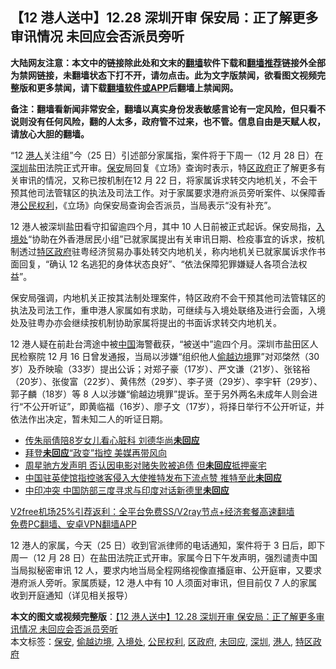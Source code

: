  <h2>【12 港人送中】12.28 深圳开审 保安局：正了解更多审讯情况 未回应会否派员旁听</h2> <p class="notice"><b>大陆网友注意：本文中的链接除此处和文末的<a href="https://github.com/bannedbook/fanqiang" >翻墙</a>软件下载和<a href="https://github.com/killgcd/justmysocks/blob/master/README.md">翻墙推荐</a>链接外全部为禁网链接，未翻墙状态下打不开，请勿点击。此为文字版禁闻，欲看图文视频完整版和更多禁闻，请下载<a href="https://github.com/bannedbook/fanqiang">翻墙软件或APP</a>后翻墙上禁闻网。</p><p>备注：翻墙看新闻非常安全，翻墙以真实身份发表敏感言论有一定风险，但只看不说则没有任何风险，翻的人太多，政府管不过来，也不管。信息自由是天赋人权，请放心大胆的翻墙。</b></p>  <div class="entry">  <p>“12 <a href="https://www.bannedbook.org/bnews/tag/%e6%b8%af%e4%ba%ba/" class="st_tag internal_tag" rel="tag" title="标签 港人 下的日志">港人</a>关注组”今（25 日）引述部分家属指，案件将于下周一（12 月 28 日）在<a href="https://www.bannedbook.org/bnews/tag/%e6%b7%b1%e5%9c%b3/" class="st_tag internal_tag" rel="tag" title="标签 深圳 下的日志">深圳</a>盐田法院正式开审。<a href="https://www.bannedbook.org/bnews/tag/%E4%BF%9D%E5%AE%89/" class="st_tag internal_tag" rel="tag" title="标签 保安 下的日志">保安</a>局回复《立场》查询时表示，特<a href="https://www.bannedbook.org/bnews/tag/%E5%8C%BA%E6%94%BF%E5%BA%9C/" class="st_tag internal_tag" rel="tag" title="标签 区政府 下的日志">区政府</a>正了解更多有关审讯的情况，又称已按机制在12 月 22 日，将家属诉求转交内地机关，不会干预其他司法管辖区的执法及司法工作。对于家属要求港府派员旁听案件、以保障香港<a href="https://www.bannedbook.org/bnews/tag/%e5%85%ac%e6%b0%91%e6%9d%83%e5%88%a9/" class="st_tag internal_tag" rel="tag" title="标签 公民权利 下的日志">公民权利</a>，《立场》向保安局查询会否派员，当局表示“没有补充”。</p> <p>12 港人被深圳盐田看守扣留逾四个月，其中 10 人日前被正式起诉。保安局指，<a href="https://www.bannedbook.org/bnews/tag/%E5%85%A5%E5%A2%83%E5%A4%84/" class="st_tag internal_tag" rel="tag" title="标签 入境处 下的日志">入境处</a>“协助在外香港居民小组”已就家属提出有关审讯日期、检疫事宜的诉求，按机制透过<a href="https://www.bannedbook.org/bnews/tag/%E7%89%B9%E5%8C%BA%E6%94%BF%E5%BA%9C/" class="st_tag internal_tag" rel="tag" title="标签 特区政府 下的日志">特区政府</a>驻粤经济贸易办事处转交内地机关，称内地机关已就家属诉求作书面回复，“确认 12 名逃犯的身体状态良好”、“依法保障犯罪嫌疑人各项合法权益”。</p>  <p>保安局强调，内地机关正按其法制处理案件，特区政府不会干预其他司法管辖区的执法及司法工作，重申港人家属如有求助，可继续与入境处联络及进行会面，入境处及驻粤办亦会继续按机制协助家属将提出的书面诉求转交内地机关。</p> <p>12 港人疑在前赴台湾途中被<span class='wp_keywordlink_affiliate'><a href="https://www.bannedbook.org/" title="中国" target="_blank">中国</a></span>海警截获，“被送中”逾四个月。深圳市盐田区人民检察院 12 月 16 日曾发通报，当局以涉嫌“组织他人<a href="https://www.bannedbook.org/bnews/tag/%E5%81%B7%E8%B6%8A%E8%BE%B9%E5%A2%83/" class="st_tag internal_tag" rel="tag" title="标签 偷越边境 下的日志">偷越边境</a>罪”对邓棨然（30岁）及乔映瑜（33岁）提出公诉；对郑子豪（17岁）、严文谦（21岁）、张铭裕（20岁）、张俊富（22岁）、黄伟然（29岁）、李子贤（29岁）、李宇轩（29岁）、郭子麟（18岁）等 8 人以涉嫌“偷越边境罪”提诉。至于另外两名未成年人则会进行“不公开听证”，即黄临福（16岁）、廖子文（17岁），将择日举行不公开听证，并依法作出决定，暂未知二人的听证日期。</p>  <ul class='op-related-articles' title='相关阅读'> <li><a href='https://www.bannedbook.org/bnews/comments/20201204/1442132.html' target='_blank'>传朱丽倩陪8岁女儿看心脏科 刘德华尚<b>未回应</b></a></li> <li><a href='https://www.bannedbook.org/bnews/taiwannews/20201120/1434233.html' target='_blank'>拜登<b>未回应</b>“政变”指控 美媒再带风向</a></li> <li><a href='https://www.bannedbook.org/bnews/yule/20201021/1417372.html' target='_blank'>周星驰方发声明 否认因电影对赌失败被追债 但<b>未回应</b>抵押豪宅</a></li> <li><a href='https://www.bannedbook.org/bnews/worldnews/usa/20200910/1394181.html' target='_blank'>中国驻英使馆指控骇客侵入大使推特发布下流点赞 推特至此<b>未回应</b></a></li> <li><a href='https://www.bannedbook.org/bnews/baitai/20200904/1390964.html' target='_blank'>中印冲突 中国防部三度寻求与印度对话新德里<b>未回应</b></a></li> </ul> <p class="texttj"> <a href="https://www.bannedbook.org/forum23/topic22702.html" target="_blank">V2free机场25%引荐返利：全平台免费SS/V2ray节点+经济套餐高速翻墙</a><br/> <a href="https://github.com/bannedbook/fanqiang/wiki/%E7%A6%81%E9%97%BB%E7%BD%91%E5%AE%89%E5%8D%93%E7%BF%BB%E5%A2%99%E6%96%B0%E9%97%BBAPP" target="_blank">免费PC翻墙、安卓VPN翻墙APP</a></p><p>12 港人的家属，今天（25 日）收到官派律师的电话通知，案件将于 3 日后，即下周一（12 月 28 日）在盐田法院正式开审。家属今日下午发声明，强烈谴责中国当局拟秘密审讯 12 人，要求内地当局全程网络视像直播庭审、公开庭审，又要求港府派人旁听。家属质疑，12 港人中有 10 人须面对审讯，但目前仅 7 人的家属收到开庭通知（详见相关报导）</p><a name='sharetosocial'></a>       <div><b>本文的图文或视频完整版</b>：<a href='https://www.bannedbook.org/bnews/comments/20201226/1455377.html'>【12 港人送中】12.28 深圳开审 保安局：正了解更多审讯情况 未回应会否派员旁听</a></div>  </div><!--END ENTRY--> <div class="postfooter"> <div>本文标签：<a href="https://www.bannedbook.org/bnews/tag/%E4%BF%9D%E5%AE%89/" rel="tag">保安</a>, <a href="https://www.bannedbook.org/bnews/tag/%E5%81%B7%E8%B6%8A%E8%BE%B9%E5%A2%83/" rel="tag">偷越边境</a>, <a href="https://www.bannedbook.org/bnews/tag/%E5%85%A5%E5%A2%83%E5%A4%84/" rel="tag">入境处</a>, <a href="https://www.bannedbook.org/bnews/tag/%e5%85%ac%e6%b0%91%e6%9d%83%e5%88%a9/" rel="tag">公民权利</a>, <a href="https://www.bannedbook.org/bnews/tag/%E5%8C%BA%E6%94%BF%E5%BA%9C/" rel="tag">区政府</a>, <a href="https://www.bannedbook.org/bnews/tag/%E6%9C%AA%E5%9B%9E%E5%BA%94/" rel="tag">未回应</a>, <a href="https://www.bannedbook.org/bnews/tag/%e6%b7%b1%e5%9c%b3/" rel="tag">深圳</a>, <a href="https://www.bannedbook.org/bnews/tag/%e6%b8%af%e4%ba%ba/" rel="tag">港人</a>, <a href="https://www.bannedbook.org/bnews/tag/%E7%89%B9%E5%8C%BA%E6%94%BF%E5%BA%9C/" rel="tag">特区政府</a></div>  </div><!--END POSTFOOTER--> 